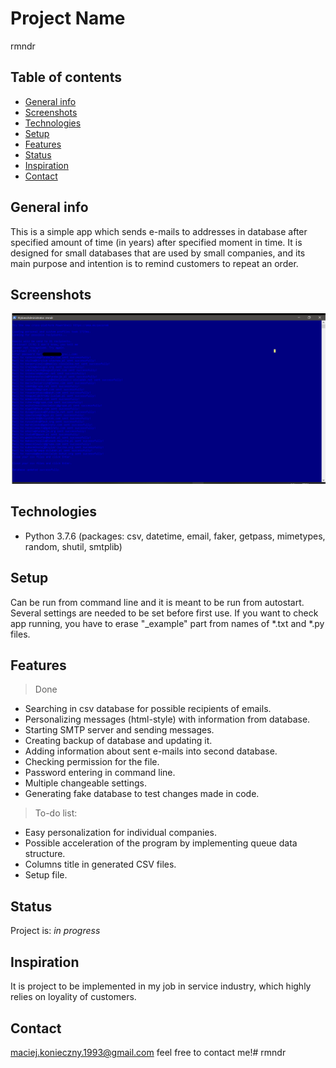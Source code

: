# Project Name
rmndr

## Table of contents
* [General info](#general-info)
* [Screenshots](#screenshots)
* [Technologies](#technologies)
* [Setup](#setup)
* [Features](#features)
* [Status](#status)
* [Inspiration](#inspiration)
* [Contact](#contact)

## General info
This is a simple app which sends e-mails to addresses in database after specified amount of time (in years) after specified moment in time. It is designed for small databases that are used by small companies, and its main purpose and intention is to remind customers to repeat an order.

## Screenshots
![App in use](./screenshot.png)

## Technologies
* Python 3.7.6 (packages: csv, datetime, email, faker, getpass, mimetypes, random, shutil, smtplib)

## Setup
Can be run from command line and it is meant to be run from autostart. Several settings are needed to be set before first use.
If you want to check app running, you have to erase "_example" part from names of *.txt and *.py files.  

## Features
> Done
* Searching in csv database for possible recipients of emails.
* Personalizing messages (html-style) with information from database.
* Starting SMTP server and sending messages.
* Creating backup of database and updating it.
* Adding information about sent e-mails into second database.
* Checking permission for the file.
* Password entering in command line.
* Multiple changeable settings.
* Generating fake database to test changes made in code.

> To-do list:
* Easy personalization for individual companies.
* Possible acceleration of the program by implementing queue data structure.
* Columns title in generated CSV files.
* Setup file.

## Status
Project is: _in progress_

## Inspiration
It is project to be implemented in my job in service industry, which highly relies on loyality of customers.

## Contact
maciej.konieczny.1993@gmail.com feel free to contact me!#   r m n d r 
 
 
